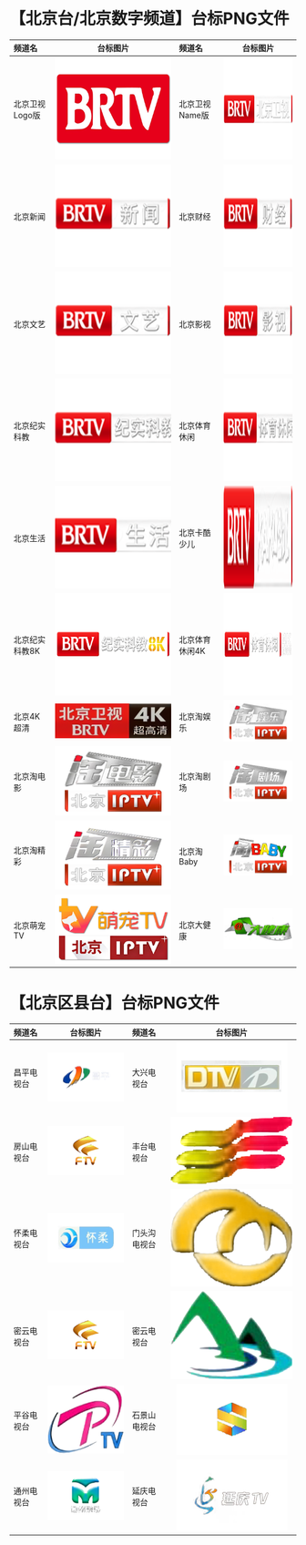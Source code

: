 # 【北京台/北京数字频道】台标PNG文件
|频道名|台标图片|频道名|台标图片|
|:---|:---:|:---|:---:|
|北京卫视Logo版|<img src="https://raw.githubusercontent.com/love599/TVLOGO/main/logo/卫视/北京卫视.png" width="300" height="180">|北京卫视Name版|<img src="https://raw.githubusercontent.com/love599/TVLOGO/main/logo/北京/北京卫视.png" width="300" height="180">|
|北京新闻|<img src="https://raw.githubusercontent.com/love599/TVLOGO/main/logo/北京/北京新闻.png" width="300" height="180">|北京财经|<img src="https://raw.githubusercontent.com/love599/TVLOGO/main/logo/北京/北京财经.png" width="300" height="180">|
|北京文艺|<img src="https://raw.githubusercontent.com/love599/TVLOGO/main/logo/北京/北京文艺.png" width="300" height="180">|北京影视|<img src="https://raw.githubusercontent.com/love599/TVLOGO/main/logo/北京/北京影视.png" width="300" height="180">|
|北京纪实科教|<img src="https://raw.githubusercontent.com/love599/TVLOGO/main/logo/北京/北京纪实科教.png" width="300" height="180">|北京体育休闲|<img src="https://raw.githubusercontent.com/love599/TVLOGO/main/logo/北京/北京体育休闲.png" width="300" height="180">|
|北京生活|<img src="https://raw.githubusercontent.com/love599/TVLOGO/main/logo/北京/北京生活.png" width="300" height="180">|北京卡酷少儿|<img src="https://raw.githubusercontent.com/love599/TVLOGO/main/logo/北京/卡酷少儿.png" width="300" height="180">|
|北京纪实科教8K|<img src="https://raw.githubusercontent.com/love599/TVLOGO/main/logo/北京/北京纪实科教8K.png" width="300" height="180">|北京体育休闲4K|<img src="https://raw.githubusercontent.com/love599/TVLOGO/main/logo/北京/北京体育休闲4K.png" width="300" height="180">|
|北京4K超清|<img src="https://raw.githubusercontent.com/love599/TVLOGO/main/logo/北京/北京4K超高清.png">|北京淘娱乐|<img src="https://raw.githubusercontent.com/love599/TVLOGO/main/logo/北京/北京淘娱乐.png">|
|北京淘电影|<img src="https://raw.githubusercontent.com/love599/TVLOGO/main/logo/北京/北京淘电影.png">|北京淘剧场|<img src="https://raw.githubusercontent.com/love599/TVLOGO/main/logo/北京/北京淘剧场.png">|
|北京淘精彩|<img src="https://raw.githubusercontent.com/love599/TVLOGO/main/logo/北京/北京淘精彩.png">|北京淘Baby|<img src="https://raw.githubusercontent.com/love599/TVLOGO/main/logo/北京/北京淘BABY.png">|
|北京萌宠TV|<img src="https://raw.githubusercontent.com/love599/TVLOGO/main/logo/北京/北京萌宠TV.png">|北京大健康|<img src="https://raw.githubusercontent.com/love599/TVLOGO/main/logo/北京/北京大健康.png">|
# 【北京区县台】台标PNG文件
|频道名|台标图片|频道名|台标图片|
|:---|:---:|:---|:---:|
|昌平电视台|<img src="https://raw.githubusercontent.com/love599/TVLOGO/main/logo/北京/昌平电视台.png">|大兴电视台|<img src="https://raw.githubusercontent.com/love599/TVLOGO/main/logo/北京/大兴电视台.png">|
|房山电视台|<img src="https://raw.githubusercontent.com/love599/TVLOGO/main/logo/北京/房山电视台.png">|丰台电视台|<img src="https://raw.githubusercontent.com/love599/TVLOGO/main/logo/北京/丰台电视台.png">|
|怀柔电视台|<img src="https://raw.githubusercontent.com/love599/TVLOGO/main/logo/北京/怀柔电视台.png">|门头沟电视台|<img src="https://raw.githubusercontent.com/love599/TVLOGO/main/logo/北京/门头沟电视台.png">|
|密云电视台|<img src="https://raw.githubusercontent.com/love599/TVLOGO/main/logo/北京/房山电视台.png">|密云电视台|<img src="https://raw.githubusercontent.com/love599/TVLOGO/main/logo/北京/密云电视台.png">|
|平谷电视台|<img src="https://raw.githubusercontent.com/love599/TVLOGO/main/logo/北京/平谷电视台.png">|石景山电视台|<img src="https://raw.githubusercontent.com/love599/TVLOGO/main/logo/北京/石景山电视台.png">|
|通州电视台|<img src="https://raw.githubusercontent.com/love599/TVLOGO/main/logo/北京/通州电视台.png">|延庆电视台|<img src="https://raw.githubusercontent.com/love599/TVLOGO/main/logo/北京/延庆电视台.png">|
